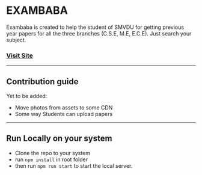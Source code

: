 # EXAMBABA

Exambaba is created to help the student of SMVDU for getting previous year papers for all the three branches (C.S.E, M.E, E.C.E).
Just search your subject.

### [Visit Site](https://exambaba.netlify.com)

----
## Contribution guide
Yet to be added:
- Move photos from assets to some CDN
- Some way Students can upload papers



----
## Run Locally on your system
- Clone the repo to your system
- run `npm install` in root folder
- then run `npm run start` to start the local server.
